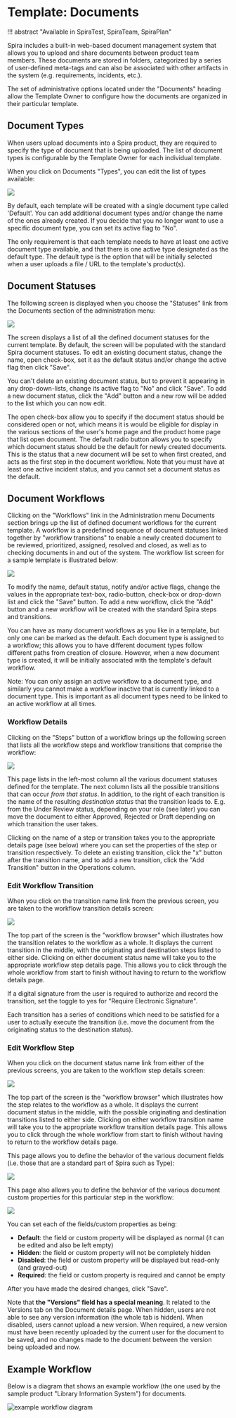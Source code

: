 # Template: Documents
!!! abstract "Available in SpiraTest, SpiraTeam, SpiraPlan"

Spira includes a built-in web-based document management system that allows you to upload and share documents between product team members. These documents are stored in folders, categorized by a series of user-defined meta-tags and can also be associated with other artifacts in the system (e.g. requirements, incidents, etc.).

The set of administrative options located under the "Documents" heading allow the Template Owner to configure how the documents are organized in their particular template.


## Document Types
When users upload documents into a Spira product, they are required to specify the type of document that is being uploaded. The list of document types is configurable by the Template Owner for each individual template.

When you click on Documents "Types", you can edit the list of types available:

![](img/Template_Documents_128.png)

By default, each template will be created with a single document type called 'Default'. You can add additional document types and/or change the name of the ones already created. If you decide that you no longer want to use a specific document type, you can set its active flag to "No".

The only requirement is that each template needs to have at least one active document type available, and that there is one active type designated as the default type. The default type is the option that will be initially selected when a user uploads a file / URL to the template's product(s).


## Document Statuses
The following screen is displayed when you choose the "Statuses" link from the Documents section of the administration menu:

![](img/Template_Documents_129.png)

The screen displays a list of all the defined document statuses for the current template. By default, the screen will be populated with the standard Spira document statuses. To edit an existing document status, change the name, open check-box, set it as the default status and/or change the active flag then click "Save".

You can't delete an existing document status, but to prevent it appearing in any drop-down-lists, change its active flag to "No" and click "Save". To add a new document status, click the "Add" button and a new row will be added to the list which you can now edit.

The open check-box allow you to specify if the document status should be considered open or not, which means it is would be eligible for display in the various sections of the user's home page and the product home page that list open document. The default radio button allows you to specify which document status should be the default for newly created documents. This is the status that a new document will be set to when first created, and acts as the first step in the document workflow. Note that you must have at least one active incident status, and you cannot set a document status as the default.


## Document Workflows
Clicking on the "Workflows" link in the Administration menu Documents section brings up the list of defined document workflows for the current template. A workflow is a predefined sequence of document statuses linked together by "workflow transitions" to enable a newly created document to be reviewed, prioritized, assigned, resolved and closed, as well as to checking documents in and out of the system. The workflow list screen for a sample template is illustrated below:

![](img/Template_Documents_130.png)

To modify the name, default status, notify and/or active flags, change the values in the appropriate text-box, radio-button, check-box or drop-down list and click the "Save" button. To add a new workflow, click the "Add" button and a new workflow will be created with the standard Spira steps and transitions.

You can have as many document workflows as you like in a template, but only one can be marked as the default. Each document type is assigned to a workflow; this allows you to have different document types follow different paths from creation of closure. However, when a new document type is created, it will be initially associated with the template's default workflow.

Note: You can only assign an active workflow to a document type, and similarly you cannot make a workflow inactive that is currently linked to a document type. This is important as all document types need to be linked to an active workflow at all times.


### Workflow Details
Clicking on the "Steps" button of a workflow brings up the following screen that lists all the workflow steps and workflow transitions that comprise the workflow:

![](img/Template_Documents_131.png)

This page lists in the left-most column all the various document statuses defined for the template. The next column lists all the possible transitions that can occur *from that status*. In addition, to the right of each transition is the name of the resulting *destination status* that the transition leads to. E.g. from the Under Review status, depending on your role (see later) you can move the document to either Approved, Rejected or Draft depending on which transition the user takes.

Clicking on the name of a step or transition takes you to the appropriate details page (see below) where you can set the properties of the step or transition respectively. To delete an existing transition, click the "x" button after the transition name, and to add a new transition, click the "Add Transition" button in the Operations column.


### Edit Workflow Transition
When you click on the transition name link from the previous screen, you are taken to the workflow transition details screen:

![](img/Template_Documents_132.png)

The top part of the screen is the "workflow browser" which illustrates how the transition relates to the workflow as a whole. It displays the current transition in the middle, with the originating and destination steps listed to either side. Clicking on either document status name will take you to the appropriate workflow step details page. This allows you to click through the whole workflow from start to finish without having to return to the workflow details page.

If a digital signature from the user is required to authorize and record the transition, set the toggle to yes for "Require Electronic Signature".

Each transition has a series of conditions which need to be satisfied for a user to actually execute the transition (i.e. move the document from the originating status to the destination status).


### Edit Workflow Step
When you click on the document status name link from either of the previous screens, you are taken to the workflow step details screen:

![](img/Template_Documents_133.png)

The top part of the screen is the "workflow browser" which illustrates how the step relates to the workflow as a whole. It displays the current document status in the middle, with the possible originating and destination transitions listed to either side. Clicking on either workflow transition name will take you to the appropriate workflow transition details page. This allows you to click through the whole workflow from start to finish without having to return to the workflow details page.

This page allows you to define the behavior of the various document fields (i.e. those that are a standard part of Spira such as Type):

![](img/Template_Documents_134.png)

This page also allows you to define the behavior of the various document custom properties for this particular step in the workflow:

![](img/Template_Documents_135.png)

You can set each of the fields/custom properties as being:

- **Default**: the field or custom property will be displayed as normal (it can be edited and also be left empty)
- **Hidden**: the field or custom property will not be completely hidden
- **Disabled**: the field or custom property will be displayed but read-only (and grayed-out)
- **Required**: the field or custom property is required and cannot be empty

After you have made the desired changes, click "Save".

Note that **the "Versions" field has a special meaning**. It related to the Versions tab on the Document details page. When hidden, users are not able to see any version information (the whole tab is hidden). When disabled, users cannot upload a new version. When required, a new version must have been recently uploaded by the current user for the document to be saved, and no changes made to the document between the version being uploaded and now.  

## Example Workflow
Below is a diagram that shows an example workflow (the one used by the sample product "Library Information System") for documents.

![example workflow diagram](img/Template_Documents_WorkflowDiagram.png)